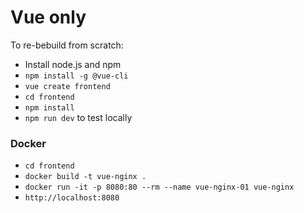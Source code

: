 # Vue only

To re-bebuild from scratch:
- Install node.js and npm
- `npm install -g @vue-cli`
- `vue create frontend`
- `cd frontend`
- `npm install`
- `npm run dev` to test locally

### Docker

- `cd frontend`
- `docker build -t vue-nginx .`
- `docker run -it -p 8080:80 --rm --name vue-nginx-01 vue-nginx`
- `http://localhost:8080`